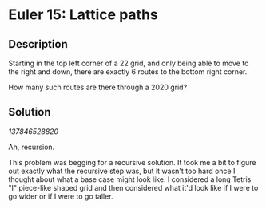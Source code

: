 
# Euler 15: Lattice paths

## Description
Starting in the top left corner of a 22 grid, and only being able to move to the right and down, there are exactly 6 routes to the bottom right corner.

How many such routes are there through a 2020 grid?

## Solution
*137846528820*

Ah, recursion.

This problem was begging for a recursive solution. It took me a bit to figure
out exactly what the recursive step was, but it wasn't too hard once I thought about what
a base case might look like. I considered a long Tetris "I" piece-like shaped grid
and then considered what it'd look like if I were to go wider or if I were to go taller.